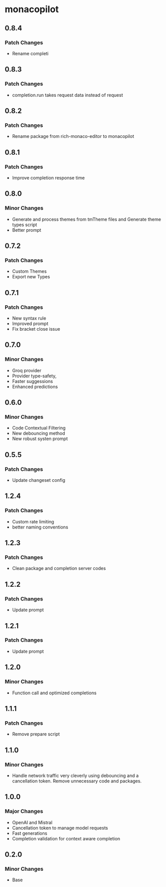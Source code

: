 # monacopilot

## 0.8.4

### Patch Changes

- Rename completi

## 0.8.3

### Patch Changes

- completion.run takes request data instead of request

## 0.8.2

### Patch Changes

- Rename package from rich-monaco-editor to monacopilot

## 0.8.1

### Patch Changes

- Improve completion response time

## 0.8.0

### Minor Changes

- Generate and process themes from tmTheme files and Generate theme types script
- Better prompt

## 0.7.2

### Patch Changes

- Custom Themes
- Export new Types

## 0.7.1

### Patch Changes

- New syntax rule
- Improved prompt
- Fix bracket close issue

## 0.7.0

### Minor Changes

- Groq provider
- Provider type-safety,
- Faster suggessions
- Enhanced predictions

## 0.6.0

### Minor Changes

- Code Contextual Filtering
- New debouncing method
- New robust systen prompt

## 0.5.5

### Patch Changes

- Update changeset config

## 1.2.4

### Patch Changes

- Custom rate limiting
- better naming conventions

## 1.2.3

### Patch Changes

- Clean package and completion server codes

## 1.2.2

### Patch Changes

- Update prompt

## 1.2.1

### Patch Changes

- Update prompt

## 1.2.0

### Minor Changes

- Function call and optimized completions

## 1.1.1

### Patch Changes

- Remove prepare script

## 1.1.0

### Minor Changes

- Handle network traffic very cleverly using debouncing and a cancellation token. Remove unnecessary code and packages.

## 1.0.0

### Major Changes

- OpenAI and Mistral
- Cancellation token to manage model requests
- Fast generations
- Completion validation for context aware completion

## 0.2.0

### Minor Changes

- Base
